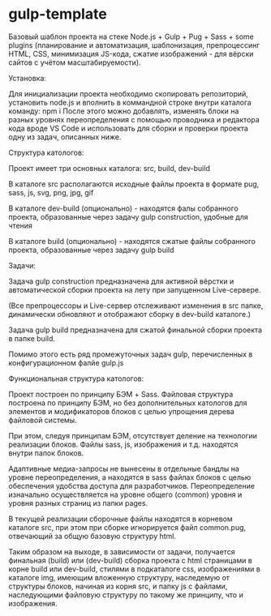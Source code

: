 # gulp-template
Базовый шаблон проекта на стеке Node.js + Gulp + Pug + Sass + some plugins 
(планирование и автоматизация, шаблонизация, препроцессинг HTML, CSS, минимизация JS-кода, сжатие изображений - для вёрски сайтов с учётом масштабируемости).


Установка:

Для инициализации проекта необходимо скопировать репозиторий, установить node.js и вполнить в коммандной строке внутри каталога команду: npm i
После этого можно добавлять, изменять блоки на разных уровнях переопределения с помощью проводника и редактора кода вроде VS Code и использовать для сборки и проверки проекта одну из задач, описанных ниже.


Структура катологов:

Проект имеет три основных каталога: src, build, dev-build

В каталоге src располагаются исходные файлы проекта в формате pug, sass, js, svg, png, jpg, gif

В каталоге dev-build (опционально) - находятся фалы собранного проекта, образованные через задачу gulp construction, удобные для чтения

В каталоге build (опционально) - находятся сжатые файлы собранного проекта, образованные через задачу gulp build


Задачи:

Задача gulp construction предназначена для активной вёрстки и автоматической сборки проекта на лету при запущенном Live-сервере.

(Все препроцессоры и Live-сервер отслеживают изменения в src папке, динамически обновляют и отображают сборку в dev-build каталоге.)

Задача gulp build предназначена для сжатой финальной сборки проекта в папке build.

Помимо этого есть ряд промежуточных задач gulp, перечисленных в конфигурационном фалйе gulp.js


Функциональная структура катологов:

Проект построен по принципу БЭМ + Sass. Файловая структура построена по принципу БЭМ, но без дополнительных катологов для элементов и модификаторов блоков с целью упрощения дерева файловой системы.

При этом, следуя принципам БЭМ, отсутствует деление на технологии реализации блоков. Файлы sass, js, изображения и т.д. находятся внутри папок блоков.

Адаптивные медиа-запросы не вынесены в отдельные бандлы на уровне переопределения, а находятся в sass файлах блоков с целью обеспечения удобства доступа для разработчиков.
Переопределение изначально осуществляется на уровне общего (common) уровня и уровня разных страниц из папки pages.

В текущей реализации сборочные файлы находятся в корневом каталоге src, при этом при сборке игнорируется файл common.pug, отвечающий за общую базовую структуру html.

Таким образом на выходе, в зависимости от задачи, получается финальная (build) или (dev-build) сборка проекта с html страницами в корне build или dev-build, стилями в подкаталоге css, изображениями в каталоге img, имеющим вложенную структуру, наследемую от структуры блоков, начиная из корня src, и папку js с файлами, наследующими файловую структуру по такому же принципу, что и изображения.


